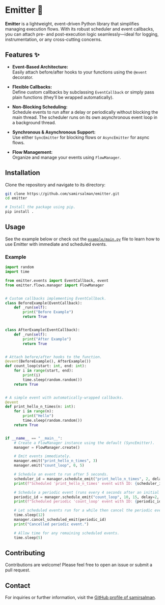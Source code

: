 # Emitter 🚀

**Emitter** is a lightweight, event-driven Python library that simplifies managing execution flows. With its robust scheduler and event callbacks, you can attach pre- and post-execution logic seamlessly—ideal for logging, instrumentation, or any cross-cutting concerns.

## Features ✨

- **Event-Based Architecture:**  
  Easily attach before/after hooks to your functions using the `@event` decorator.

- **Flexible Callbacks:**  
  Define custom callbacks by subclassing `EventCallback` or simply pass plain functions (they’ll be wrapped automatically).

- **Non-Blocking Scheduling:**  
  Schedule events to run after a delay or periodically without blocking the main thread. The scheduler runs on its own asynchronous event loop in a background thread.

- **Synchronous & Asynchronous Support:**  
  Use either `SyncEmitter` for blocking flows or `AsyncEmitter` for async flows.

- **Flow Management:**  
  Organize and manage your events using `FlowManager`.

## Installation

Clone the repository and navigate to its directory:

```bash
git clone https://github.com/samirsalman/emitter.git
cd emitter

# Install the package using pip.
pip install .
```


## Usage

See the example below or check out the [`example/main.py`](example/main.py) file to learn how to use Emitter with immediate and scheduled events.

### Example

```python
import random
import time

from emitter.events import EventCallback, event
from emitter.flows.manager import FlowManager


# Custom callbacks implementing EventCallback.
class BeforeExample(EventCallback):
    def _run(self):
        print("Before Example")
        return True


class AfterExample(EventCallback):
    def _run(self):
        print("After Example")
        return True


# Attach before/after hooks to the function.
@event(BeforeExample(), AfterExample())
def count_loop(start: int, end: int):
    for i in range(start, end):
        print(i)
        time.sleep(random.random())
    return True


# A simple event with automatically-wrapped callbacks.
@event
def print_hello_n_times(n: int):
    for i in range(n):
        print("Hello")
        time.sleep(random.random())
    return True


if __name__ == "__main__":
    # Create a FlowManager instance using the default (SyncEmitter).
    manager = FlowManager.create()

    # Emit events immediately.
    manager.emit("print_hello_n_times", 3)
    manager.emit("count_loop", 0, 5)

    # Schedule an event to run after 5 seconds.
    scheduler_id = manager.schedule_emit("print_hello_n_times", 2, delay=5)
    print(f"Scheduled 'print_hello_n_times' event with ID: {scheduler_id}")

    # Schedule a periodic event (runs every 4 seconds after an initial 2-second delay).
    periodic_id = manager.schedule_emit("count_loop", 10, 15, delay=2, interval=4)
    print(f"Scheduled periodic 'count_loop' event with ID: {periodic_id}")

    # Let scheduled events run for a while then cancel the periodic event.
    time.sleep(12)
    manager.cancel_scheduled_emit(periodic_id)
    print("Cancelled periodic event.")

    # Allow time for any remaining scheduled events.
    time.sleep(5)

```

## Contributing

Contributions are welcome! Please feel free to open an issue or submit a pull request.


## Contact

For inquiries or further information, visit the [GitHub profile of samirsalman](https://github.com/samirsalman).